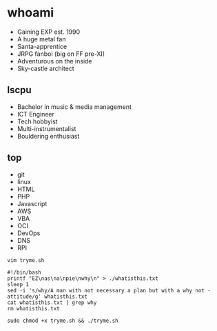 # whoami
* Gaining EXP est. 1990
* A huge metal fan
* Santa-apprentice
* JRPG fanboi (big on FF pre-XI)
* Adventurous on the inside
* Sky-castle architect

## lscpu
* Bachelor in music & media management
* ICT Engineer
* Tech hobbyist
* Multi-instrumentalist
* Bouldering enthusiast

## top
* git
* linux
* HTML
* PHP
* Javascript
* AWS
* VBA
* OCI
* DevOps
* DNS
* RPI

```
vim tryme.sh

```
```
#!/bin/bash
printf "EZ\nas\na\npie\nwhy\n" > ./whatisthis.txt
sleep 1
sed -i 's/why/A man with not necessary a plan but with a why not -attitude/g' whatisthis.txt
cat whatisthis.txt | grep why
rm whatisthis.txt
```
```
sudo chmod +x tryme.sh && ./tryme.sh
```

